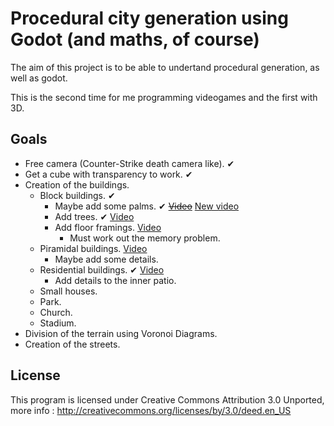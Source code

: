 Procedural city generation using Godot (and maths, of course)
=======================================================

The aim of this project is to be able to undertand procedural generation, as well as godot.

This is the second time for me programming videogames and the first with 3D.

Goals
-----------
* Free camera (Counter-Strike death camera like). ✔
* Get a cube with transparency to work. ✔
* Creation of the buildings.
  * Block buildings. ✔
    * Maybe add some palms. ✔ ~~[Video](http://youtu.be/ZoA9LGPK1aw)~~ [New video](http://youtu.be/KuFNl1qacbk)
    * Add trees. ✔ [Video](http://youtu.be/gRwZTo4Th4g)
    * Add floor framings. [Video](http://youtu.be/Sr2Ef5iaPls)
      * Must work out the memory problem.
  * Piramidal buildings. [Video](http://youtu.be/2TflFoWQHJs)
    * Maybe add some details.
  * Residential buildings. ✔ [Video](http://youtu.be/bdShgGLUZZk)
    * Add details to the inner patio.
  * Small houses.
  * Park.
  * Church.
  * Stadium.
* Division of the terrain using Voronoi Diagrams.
* Creation of the streets.

License
--------

This program is licensed under Creative Commons Attribution 3.0 Unported, more info : 
http://creativecommons.org/licenses/by/3.0/deed.en_US